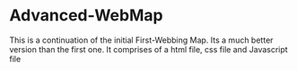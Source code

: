 # Advanced-WebMap
This is a continuation of the initial First-Webbing Map. Its a much better version than the first one. It comprises of a html file, css file and Javascript file 
